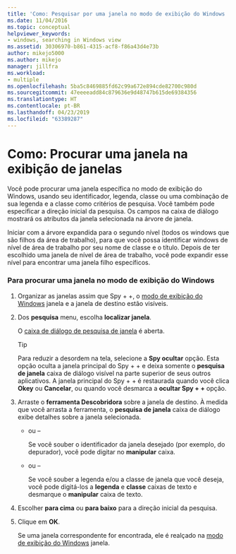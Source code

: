 ```yaml
---
title: 'Como: Pesquisar por uma janela no modo de exibição do Windows | Microsoft Docs'
ms.date: 11/04/2016
ms.topic: conceptual
helpviewer_keywords:
- windows, searching in Windows view
ms.assetid: 30306970-b861-4315-acf8-f86a43d4e73b
author: mikejo5000
ms.author: mikejo
manager: jillfra
ms.workload:
- multiple
ms.openlocfilehash: 5ba5c8469885fd62c99a672e894cde82700c980d
ms.sourcegitcommit: 47eeeeadd84c879636e9d48747b615de69384356
ms.translationtype: HT
ms.contentlocale: pt-BR
ms.lasthandoff: 04/23/2019
ms.locfileid: "63389287"
---
```

# <a name="how-to-search-for-a-window-in-windows-view"></a>Como: Procurar uma janela na exibição de janelas
Você pode procurar uma janela específica no modo de exibição do Windows, usando seu identificador, legenda, classe ou uma combinação de sua legenda e a classe como critérios de pesquisa. Você também pode especificar a direção inicial da pesquisa. Os campos na caixa de diálogo mostrará os atributos da janela selecionada na árvore de janela.

 Iniciar com a árvore expandida para o segundo nível (todos os windows que são filhos da área de trabalho), para que você possa identificar windows de nível de área de trabalho por seu nome de classe e o título. Depois de ter escolhido uma janela de nível de área de trabalho, você pode expandir esse nível para encontrar uma janela filho específicos.

### <a name="to-search-for-a-window-in-windows-view"></a>Para procurar uma janela no modo de exibição do Windows

1. Organizar as janelas assim que Spy + +, o [modo de exibição do Windows](../debugger/windows-view.md) janela e a janela de destino estão visíveis.

2. Dos **pesquisa** menu, escolha **localizar janela**.

    O [caixa de diálogo de pesquisa de janela](../debugger/window-search-dialog-box.md) é aberta.

   > [!TIP]
   > Para reduzir a desordem na tela, selecione a **Spy ocultar** opção. Esta opção oculta a janela principal do Spy + + e deixa somente o **pesquisa de janela** caixa de diálogo visível na parte superior de seus outros aplicativos. A janela principal do Spy + + é restaurada quando você clica **Okey** ou **Cancelar**, ou quando você desmarca a **ocultar Spy + +** opção.

3. Arraste o **ferramenta Descobridora** sobre a janela de destino. À medida que você arrasta a ferramenta, o **pesquisa de janela** caixa de diálogo exibe detalhes sobre a janela selecionada.

   - ou –

     Se você souber o identificador da janela desejado (por exemplo, do depurador), você pode digitar no **manipular** caixa.

   - ou –

     Se você souber a legenda e/ou a classe de janela que você deseja, você pode digitá-los a **legenda** e **classe** caixas de texto e desmarque o **manipular** caixa de texto.

4. Escolher **para cima** ou **para baixo** para a direção inicial da pesquisa.

5. Clique em **OK**.

    Se uma janela correspondente for encontrada, ele é realçado na [modo de exibição do Windows](../debugger/windows-view.md) janela.